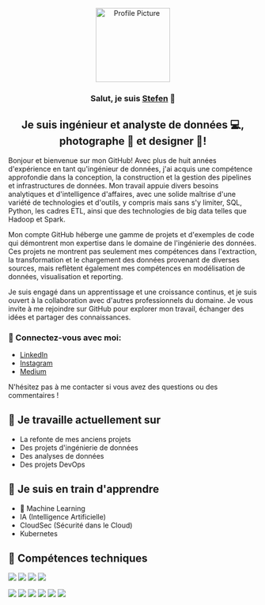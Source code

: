 <p align="center">
  <img src="LINK_TO_YOUR_PROFILE_PICTURE_OR_LOGO" alt="Profile Picture" width="150" />
</p>

<h3 align="center">
Salut, je suis <a href="YOUR_PERSONAL_WEBSITE_OR_PORTFOLIO" target="_blank" rel="noreferrer">Stefen</a> 👋
</h3>

<h2 align="center">
Je suis ingénieur et analyste de données 💻, photographe 📸 et designer 🎨!
</h2>

Bonjour et bienvenue sur mon GitHub! Avec plus de huit années d'expérience en tant qu'ingénieur de données, j'ai acquis une compétence approfondie dans la conception, la construction et la gestion des pipelines et infrastructures de données. Mon travail appuie divers besoins analytiques et d'intelligence d'affaires, avec une solide maîtrise d'une variété de technologies et d'outils, y compris mais sans s'y limiter, SQL, Python, les cadres ETL, ainsi que des technologies de big data telles que Hadoop et Spark.

Mon compte GitHub héberge une gamme de projets et d'exemples de code qui démontrent mon expertise dans le domaine de l'ingénierie des données. Ces projets ne montrent pas seulement mes compétences dans l'extraction, la transformation et le chargement des données provenant de diverses sources, mais reflètent également mes compétences en modélisation de données, visualisation et reporting.

Je suis engagé dans un apprentissage et une croissance continus, et je suis ouvert à la collaboration avec d'autres professionnels du domaine. Je vous invite à me rejoindre sur GitHub pour explorer mon travail, échanger des idées et partager des connaissances.

### 🤝 Connectez-vous avec moi:

- [LinkedIn](https://www.linkedin.com/in/stefen-taime-829492117/)
- [Instagram](https://www.instagram.com/truestoryenjoy/?hl=fr)
- [Medium](https://medium.com/@Stefentaime_10958)

N'hésitez pas à me contacter si vous avez des questions ou des commentaires !

## 🔭 Je travaille actuellement sur

- La refonte de mes anciens projets
- Des projets d'ingénierie de données
- Des analyses de données
- Des projets DevOps

## 🌱 Je suis en train d'apprendre

- 📱 Machine Learning
- IA (Intelligence Artificielle)
- CloudSec (Sécurité dans le Cloud)
- Kubernetes

## 💼 Compétences techniques

![](https://img.shields.io/badge/Code-python-informational?style=flat&logo=Python&color=61DAFB)
![](https://img.shields.io/badge/Code-JavaScript-informational?style=flat&logo=JavaScript&color=F7DF1E)
![](https://img.shields.io/badge/Code-PostgreSQL-informational?style=flat&logo=PostgreSQL&color=336791)
![](https://img.shields.io/badge/Code-SQLite-informational?style=flat&logo=SQLite&color=003B57)

![](https://img.shields.io/badge/Tools-Figma-informational?style=flat&logo=Figma&color=F24E1E)
![](https://img.shields.io/badge/Tools-NPM-informational?style=flat&logo=NPM&color=CB3837)
![](https://img.shields.io/badge/Tools-Heroku-informational?style=flat&logo=Heroku&color=430098)
![](https://img.shields.io/badge/Tools-Netlify-informational?style=flat&logo=netlify&color=00C7B7)
![](https://img.shields.io/badge/Tools-Git-informational?style=flat&logo=Git&color=F05032)
![](https://img.shields.io/badge/Tools-GitHub-informational?style=flat&logo=GitHub&color=181717)
